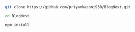 

```bash
git clone https://github.com/priyankasoni930/BlogNest.git
```
```bash
cd BlogNest
```
```bash
npm install
```
```bash

```


